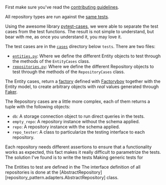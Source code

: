 First make sure you've read the [contributing guidelines](contributing.md).

All repository types are run against the [same
tests](https://github.com/lyz-code/repository-pattern/tree/master/tests/integration/test_repository.py).

Using the awesome library
[pytest-cases](https://lyz-code.github.io/blue-book/coding/python/pytest_cases/),
we were able to separate the test cases from the test functions. The result is
not simple to understand, but bear with me, as once you understand it, you may
love it.

The test cases are in the
[`cases`](https://github.com/lyz-code/repository-pattern/tree/master/tests/cases)
directory below `tests`. There are two files:

* [`entities.py`](https://github.com/lyz-code/repository-pattern/tree/master/tests/cases/entities.py):
    Where we define the different Entity objects to test through the methods of
    the `EntityCases` class.
* [`repositories.py`](https://github.com/lyz-code/repository-pattern/tree/master/tests/cases/repositories.py):
    Where we define the different Repository objects to test through the methods of
    the `RepositoryCases` class.

The Entity cases, return a [factory](https://github.com/lyz-code/repository-pattern/tree/master/tests/factories.py)
defined with
[Factoryboy](https://lyz-code.github.io/blue-book/coding/python/factoryboy)
together with the Entity model, to create arbitrary objects with *real* values
generated through [Faker](https://lyz-code.github.io/blue-book/coding/python/faker/).

The Repository cases are a little more complex, each of them returns a tuple
with the following objects:

* `db`: A storage connection object to run direct queries in the tests.
* `empty_repo`: A repository instance without the schema applied.
* `repo`: A repository instance with the schema applied.
* `repo_tester`: A class to particularize the testing interface to each
    repository.

Each repository needs different assertions to ensure that a functionality works
as expected, this fact makes it really difficult to parametrize the tests. The
solution I've found is to write the tests
Making generic tests for

The Entities to test are defined in the
The interface definition of all repositories is done at the
[AbstractRepository][repository_pattern.adapters.AbstractRepository] class.
